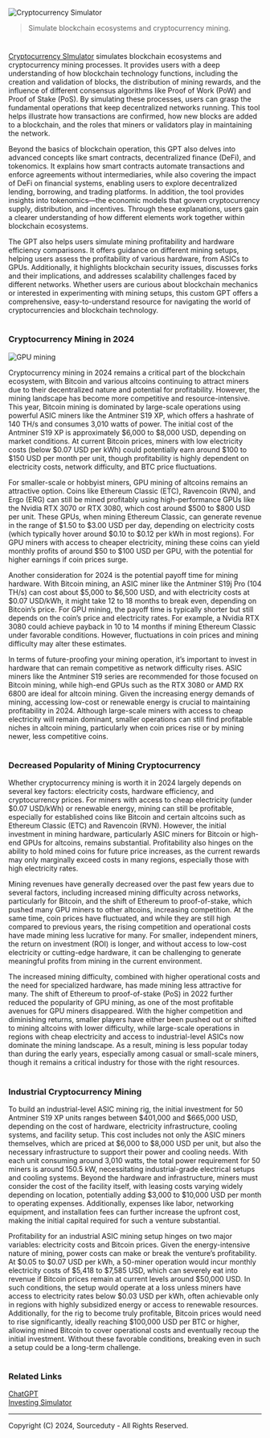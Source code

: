 ![Cryptocurrency Simulator](https://github.com/user-attachments/assets/4734daac-13b3-4df9-bcd3-2815830007f8)

> Simulate blockchain ecosystems and cryptocurrency mining. 

#

[Cryptocurrency SImulator](https://chatgpt.com/g/g-VQdjob7cE-cryptocurrency-simulator) simulates blockchain ecosystems and cryptocurrency mining processes. It provides users with a deep understanding of how blockchain technology functions, including the creation and validation of blocks, the distribution of mining rewards, and the influence of different consensus algorithms like Proof of Work (PoW) and Proof of Stake (PoS). By simulating these processes, users can grasp the fundamental operations that keep decentralized networks running. This tool helps illustrate how transactions are confirmed, how new blocks are added to a blockchain, and the roles that miners or validators play in maintaining the network.

Beyond the basics of blockchain operation, this GPT also delves into advanced concepts like smart contracts, decentralized finance (DeFi), and tokenomics. It explains how smart contracts automate transactions and enforce agreements without intermediaries, while also covering the impact of DeFi on financial systems, enabling users to explore decentralized lending, borrowing, and trading platforms. In addition, the tool provides insights into tokenomics—the economic models that govern cryptocurrency supply, distribution, and incentives. Through these explanations, users gain a clearer understanding of how different elements work together within blockchain ecosystems.

The GPT also helps users simulate mining profitability and hardware efficiency comparisons. It offers guidance on different mining setups, helping users assess the profitability of various hardware, from ASICs to GPUs. Additionally, it highlights blockchain security issues, discusses forks and their implications, and addresses scalability challenges faced by different networks. Whether users are curious about blockchain mechanics or interested in experimenting with mining setups, this custom GPT offers a comprehensive, easy-to-understand resource for navigating the world of cryptocurrencies and blockchain technology.

#
### Cryptocurrency Mining in 2024

![GPU mining](https://github.com/user-attachments/assets/0daca871-08cf-492e-b165-7e54a8ec0064)

Cryptocurrency mining in 2024 remains a critical part of the blockchain ecosystem, with Bitcoin and various altcoins continuing to attract miners due to their decentralized nature and potential for profitability. However, the mining landscape has become more competitive and resource-intensive. This year, Bitcoin mining is dominated by large-scale operations using powerful ASIC miners like the Antminer S19 XP, which offers a hashrate of 140 TH/s and consumes 3,010 watts of power. The initial cost of the Antminer S19 XP is approximately $6,000 to $8,000 USD, depending on market conditions. At current Bitcoin prices, miners with low electricity costs (below $0.07 USD per kWh) could potentially earn around $100 to $150 USD per month per unit, though profitability is highly dependent on electricity costs, network difficulty, and BTC price fluctuations.

For smaller-scale or hobbyist miners, GPU mining of altcoins remains an attractive option. Coins like Ethereum Classic (ETC), Ravencoin (RVN), and Ergo (ERG) can still be mined profitably using high-performance GPUs like the Nvidia RTX 3070 or RTX 3080, which cost around $500 to $800 USD per unit. These GPUs, when mining Ethereum Classic, can generate revenue in the range of $1.50 to $3.00 USD per day, depending on electricity costs (which typically hover around $0.10 to $0.12 per kWh in most regions). For GPU miners with access to cheaper electricity, mining these coins can yield monthly profits of around $50 to $100 USD per GPU, with the potential for higher earnings if coin prices surge.

Another consideration for 2024 is the potential payoff time for mining hardware. With Bitcoin mining, an ASIC miner like the Antminer S19j Pro (104 TH/s) can cost about $5,000 to $6,500 USD, and with electricity costs at $0.07 USD/kWh, it might take 12 to 18 months to break even, depending on Bitcoin’s price. For GPU mining, the payoff time is typically shorter but still depends on the coin’s price and electricity rates. For example, a Nvidia RTX 3080 could achieve payback in 10 to 14 months if mining Ethereum Classic under favorable conditions. However, fluctuations in coin prices and mining difficulty may alter these estimates.

In terms of future-proofing your mining operation, it’s important to invest in hardware that can remain competitive as network difficulty rises. ASIC miners like the Antminer S19 series are recommended for those focused on Bitcoin mining, while high-end GPUs such as the RTX 3080 or AMD RX 6800 are ideal for altcoin mining. Given the increasing energy demands of mining, accessing low-cost or renewable energy is crucial to maintaining profitability in 2024. Although large-scale miners with access to cheap electricity will remain dominant, smaller operations can still find profitable niches in altcoin mining, particularly when coin prices rise or by mining newer, less competitive coins.

#
### Decreased Popularity of Mining Cryptocurrency

Whether cryptocurrency mining is worth it in 2024 largely depends on several key factors: electricity costs, hardware efficiency, and cryptocurrency prices. For miners with access to cheap electricity (under $0.07 USD/kWh) or renewable energy, mining can still be profitable, especially for established coins like Bitcoin and certain altcoins such as Ethereum Classic (ETC) and Ravencoin (RVN). However, the initial investment in mining hardware, particularly ASIC miners for Bitcoin or high-end GPUs for altcoins, remains substantial. Profitability also hinges on the ability to hold mined coins for future price increases, as the current rewards may only marginally exceed costs in many regions, especially those with high electricity rates.

Mining revenues have generally decreased over the past few years due to several factors, including increased mining difficulty across networks, particularly for Bitcoin, and the shift of Ethereum to proof-of-stake, which pushed many GPU miners to other altcoins, increasing competition. At the same time, coin prices have fluctuated, and while they are still high compared to previous years, the rising competition and operational costs have made mining less lucrative for many. For smaller, independent miners, the return on investment (ROI) is longer, and without access to low-cost electricity or cutting-edge hardware, it can be challenging to generate meaningful profits from mining in the current environment.

The increased mining difficulty, combined with higher operational costs and the need for specialized hardware, has made mining less attractive for many. The shift of Ethereum to proof-of-stake (PoS) in 2022 further reduced the popularity of GPU mining, as one of the most profitable avenues for GPU miners disappeared. With the higher competition and diminishing returns, smaller players have either been pushed out or shifted to mining altcoins with lower difficulty, while large-scale operations in regions with cheap electricity and access to industrial-level ASICs now dominate the mining landscape. As a result, mining is less popular today than during the early years, especially among casual or small-scale miners, though it remains a critical industry for those with the right resources.

#
### Industrial Cryptocurrency Mining

To build an industrial-level ASIC mining rig, the initial investment for 50 Antminer S19 XP units ranges between $401,000 and $665,000 USD, depending on the cost of hardware, electricity infrastructure, cooling systems, and facility setup. This cost includes not only the ASIC miners themselves, which are priced at $6,000 to $8,000 USD per unit, but also the necessary infrastructure to support their power and cooling needs. With each unit consuming around 3,010 watts, the total power requirement for 50 miners is around 150.5 kW, necessitating industrial-grade electrical setups and cooling systems. Beyond the hardware and infrastructure, miners must consider the cost of the facility itself, with leasing costs varying widely depending on location, potentially adding $3,000 to $10,000 USD per month to operating expenses. Additionally, expenses like labor, networking equipment, and installation fees can further increase the upfront cost, making the initial capital required for such a venture substantial.

Profitability for an industrial ASIC mining setup hinges on two major variables: electricity costs and Bitcoin prices. Given the energy-intensive nature of mining, power costs can make or break the venture’s profitability. At $0.05 to $0.07 USD per kWh, a 50-miner operation would incur monthly electricity costs of $5,418 to $7,585 USD, which can severely eat into revenue if Bitcoin prices remain at current levels around $50,000 USD. In such conditions, the setup would operate at a loss unless miners have access to electricity rates below $0.03 USD per kWh, often achievable only in regions with highly subsidized energy or access to renewable resources. Additionally, for the rig to become truly profitable, Bitcoin prices would need to rise significantly, ideally reaching $100,000 USD per BTC or higher, allowing mined Bitcoin to cover operational costs and eventually recoup the initial investment. Without these favorable conditions, breaking even in such a setup could be a long-term challenge.

#
### Related Links

[ChatGPT](https://github.com/sourceduty/ChatGPT)
<br>
[Investing Simulator](https://github.com/sourceduty/Investing_Simulator)

***
Copyright (C) 2024, Sourceduty - All Rights Reserved.
